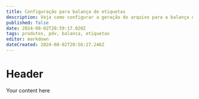 ```yaml
---
title: Configuração para balança de etiquetas
description: Veja como configurar a geração do arquivo para a balança de etiquetas com o código do produto com 4 dígitos.
published: false
date: 2024-08-02T20:59:17.020Z
tags: produtos, pdv, balanca, etiquetas
editor: markdown
dateCreated: 2024-08-02T20:56:27.246Z
---
```


# Header
Your content here